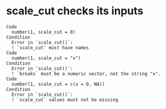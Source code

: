 # scale_cut checks its inputs

    Code
      number(1, scale_cut = 0)
    Condition
      Error in `scale_cut()`:
      ! `scale_cut` must have names
    Code
      number(1, scale_cut = "x")
    Condition
      Error in `scale_cut()`:
      ! `breaks` must be a numeric vector, not the string "x".
    Code
      number(1, scale_cut = c(x = 0, NA))
    Condition
      Error in `scale_cut()`:
      ! `scale_cut` values must not be missing

